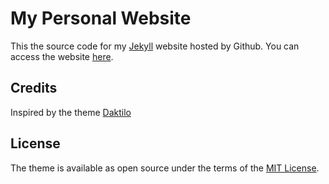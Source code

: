 # My Personal Website
This the source code for my [Jekyll](jekyllrb.com) website hosted by Github. You can access the website [here](https://sawansinghmahara.github.io/).
## Credits
Inspired by the theme [Daktilo](https://github.com/kronik3r/daktilo)

## License
The theme is available as open source under the terms of the [MIT License](http://opensource.org/licenses/MIT).
